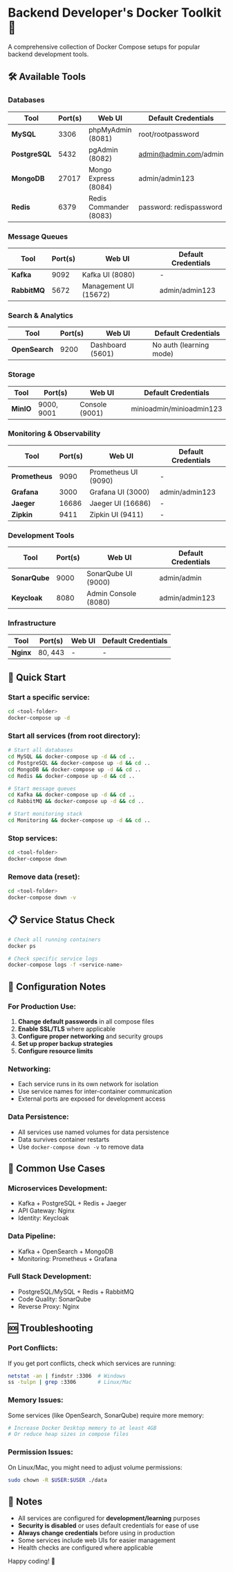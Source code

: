 # Backend Developer's Docker Toolkit 🚀

A comprehensive collection of Docker Compose setups for popular backend development tools.

## 🛠️ Available Tools

### **Databases**
| Tool | Port(s) | Web UI | Default Credentials |
|------|---------|---------|-------------------|
| **MySQL** | 3306 | phpMyAdmin (8081) | root/rootpassword |
| **PostgreSQL** | 5432 | pgAdmin (8082) | admin@admin.com/admin |
| **MongoDB** | 27017 | Mongo Express (8084) | admin/admin123 |
| **Redis** | 6379 | Redis Commander (8083) | password: redispassword |

### **Message Queues**
| Tool | Port(s) | Web UI | Default Credentials |
|------|---------|---------|-------------------|
| **Kafka** | 9092 | Kafka UI (8080) | - |
| **RabbitMQ** | 5672 | Management UI (15672) | admin/admin123 |

### **Search & Analytics**
| Tool | Port(s) | Web UI | Default Credentials |
|------|---------|---------|-------------------|
| **OpenSearch** | 9200 | Dashboard (5601) | No auth (learning mode) |

### **Storage**
| Tool | Port(s) | Web UI | Default Credentials |
|------|---------|---------|-------------------|
| **MinIO** | 9000, 9001 | Console (9001) | minioadmin/minioadmin123 |

### **Monitoring & Observability**
| Tool | Port(s) | Web UI | Default Credentials |
|------|---------|---------|-------------------|
| **Prometheus** | 9090 | Prometheus UI (9090) | - |
| **Grafana** | 3000 | Grafana UI (3000) | admin/admin123 |
| **Jaeger** | 16686 | Jaeger UI (16686) | - |
| **Zipkin** | 9411 | Zipkin UI (9411) | - |

### **Development Tools**
| Tool | Port(s) | Web UI | Default Credentials |
|------|---------|---------|-------------------|
| **SonarQube** | 9000 | SonarQube UI (9000) | admin/admin |
| **Keycloak** | 8080 | Admin Console (8080) | admin/admin123 |

### **Infrastructure**
| Tool | Port(s) | Web UI | Default Credentials |
|------|---------|---------|-------------------|
| **Nginx** | 80, 443 | - | - |

## 🚀 Quick Start

### Start a specific service:
```bash
cd <tool-folder>
docker-compose up -d
```

### Start all services (from root directory):
```bash
# Start all databases
cd MySQL && docker-compose up -d && cd ..
cd PostgreSQL && docker-compose up -d && cd ..
cd MongoDB && docker-compose up -d && cd ..
cd Redis && docker-compose up -d && cd ..

# Start message queues
cd Kafka && docker-compose up -d && cd ..
cd RabbitMQ && docker-compose up -d && cd ..

# Start monitoring stack
cd Monitoring && docker-compose up -d && cd ..
```

### Stop services:
```bash
cd <tool-folder>
docker-compose down
```

### Remove data (reset):
```bash
cd <tool-folder>
docker-compose down -v
```

## 📋 Service Status Check

```bash
# Check all running containers
docker ps

# Check specific service logs
docker-compose logs -f <service-name>
```

## 🔧 Configuration Notes

### **For Production Use:**
1. **Change default passwords** in all compose files
2. **Enable SSL/TLS** where applicable
3. **Configure proper networking** and security groups
4. **Set up proper backup strategies**
5. **Configure resource limits**

### **Networking:**
- Each service runs in its own network for isolation
- Use service names for inter-container communication
- External ports are exposed for development access

### **Data Persistence:**
- All services use named volumes for data persistence
- Data survives container restarts
- Use `docker-compose down -v` to remove data

## 🎯 Common Use Cases

### **Microservices Development:**
- Kafka + PostgreSQL + Redis + Jaeger
- API Gateway: Nginx
- Identity: Keycloak

### **Data Pipeline:**
- Kafka + OpenSearch + MongoDB
- Monitoring: Prometheus + Grafana

### **Full Stack Development:**
- PostgreSQL/MySQL + Redis + RabbitMQ
- Code Quality: SonarQube
- Reverse Proxy: Nginx

## 🆘 Troubleshooting

### **Port Conflicts:**
If you get port conflicts, check which services are running:
```bash
netstat -an | findstr :3306  # Windows
ss -tulpn | grep :3306       # Linux/Mac
```

### **Memory Issues:**
Some services (like OpenSearch, SonarQube) require more memory:
```bash
# Increase Docker Desktop memory to at least 4GB
# Or reduce heap sizes in compose files
```

### **Permission Issues:**
On Linux/Mac, you might need to adjust volume permissions:
```bash
sudo chown -R $USER:$USER ./data
```

## 📝 Notes

- All services are configured for **development/learning** purposes
- **Security is disabled** or uses default credentials for ease of use
- **Always change credentials** before using in production
- Some services include web UIs for easier management
- Health checks are configured where applicable

Happy coding! 🎉
